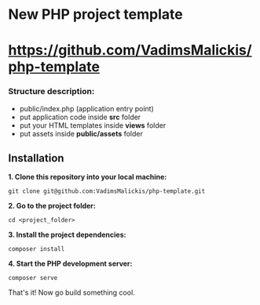 # New PHP project template

# https://github.com/VadimsMalickis/php-template

### Structure description:
- public/index.php (application entry point)
- put application code inside **src** folder
- put your HTML templates inside **views** folder
- put assets inside **public/assets** folder

## Installation


**1. Clone this repository into your local machine:**

```shell
git clone git@github.com:VadimsMalickis/php-template.git
```

**2. Go to the project folder:**

```shell
cd <project_folder>
```

**3. Install the project dependencies:**

```shell
composer install
```

**4. Start the PHP development server:**

```shell
composer serve
```

That's it! Now go build something cool.
